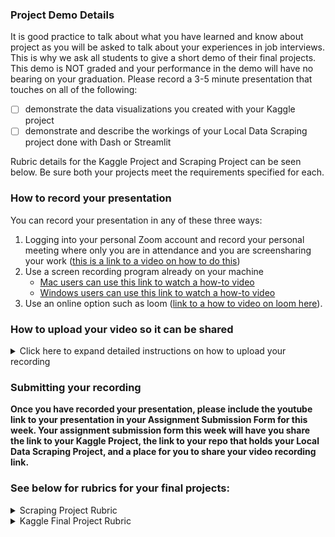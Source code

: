 ### Project Demo Details

It is good practice to talk about what you have learned and know about project as you will be asked to talk about your experiences in job interviews.  This is why we ask all students to give a short demo of their final projects.  This demo is NOT graded and your performance in the demo will have no bearing on your graduation.  Please record a 3-5 minute presentation that touches on all of the following:
 - [ ] demonstrate the data visualizations you created with your Kaggle project
 - [ ] demonstrate and describe the workings of your Local Data Scraping project done with Dash or Streamlit

Rubric details for the Kaggle Project and Scraping Project can be seen below.  Be sure both your projects meet the requirements specified for each.

### How to record your presentation
You can record your presentation in any of these three ways: 
 1. Logging into your personal Zoom account and record your personal meeting where only you are in attendance and you are screensharing your work ([this is a link to a video on how to do this](https://www.youtube.com/watch?v=njwbjFYCbGU))
 2. Use a screen recording program already on your machine
    * [Mac users can use this link to watch a how-to video](https://www.youtube.com/watch?v=w9Byefp51tY)
    * [Windows users can use this link to watch a how-to video](https://www.youtube.com/watch?v=PJB7pM5bvNI)
 3. Use an online option such as loom ([link to a how to video on loom here](https://www.youtube.com/watch?v=oAdLPbfXcQo)).

### How to upload your video so it can be shared
<details>
<summary>Click here to expand detailed instructions on how to upload your recording</summary>
<br>
<h4>1. Make sure you're logged in to youtube.</h4>
 <p>If you don't have a youtube account, <a href="https://support.google.com/youtube/answer/161805?hl=en&co=GENIE.Platform%3DDesktop">create one by following these instructions</a>.</p>
 <p>You will know you're logged in if you have an initial/icon/other in the top right corner (where the M in the brown circle is on this screenshot):</p>
 
 ![User logged in to youtube account](https://github.com/Code-the-Dream-School/intro-to-programming-2025/blob/d2f9b35d7206eeb0af24f85a8e8e5d97d43cbfad/images/Screenshot%202025-01-27%20at%204.01.20%E2%80%AFPM.png?raw=true)

 <h4>2. Click `+ Create` in the top right and select `Upload video`</h4>
 
 ![Create menu expanded](https://github.com/Code-the-Dream-School/intro-to-programming-2025/blob/d2f9b35d7206eeb0af24f85a8e8e5d97d43cbfad/images/Screenshot%202025-01-27%20at%204.01.27%E2%80%AFPM.png?raw=true)

 <h4>3. In the Upload videos window that appears, click the black `Select files` button</h4>
 <p>You'll need to select the file of your recording you have saved on your computer.</p>
 
 ![Upload videos modal](https://github.com/Code-the-Dream-School/intro-to-programming-2025/blob/d2f9b35d7206eeb0af24f85a8e8e5d97d43cbfad/images/Screenshot%202025-01-27%20at%204.01.35%E2%80%AFPM.png?raw=true)

<h4>4. The fle title will be the default video title.  You can change this to include your name and "Python Essentials Final Projects Presentation"</h4>

![Edit Video Details title](https://github.com/Code-the-Dream-School/intro-to-programming-2025/blob/d2f9b35d7206eeb0af24f85a8e8e5d97d43cbfad/images/Screenshot%202025-01-27%20at%204.02.17%E2%80%AFPM.png?raw=true)

<h4>5. Scroll down under the title; select "No, it's not made for kids" and click on the `Show more` gray button to make further setting changes</h4>

![Adjust video settings](https://github.com/Code-the-Dream-School/intro-to-programming-2025/blob/d2f9b35d7206eeb0af24f85a8e8e5d97d43cbfad/images/Screenshot%202025-01-27%20at%204.02.30%E2%80%AFPM.png?raw=true)

<h4>6. You'll want to be sure the following options for some of the sections that appear after click `Show more` are set to the following:</h4>

 - [ ] Altered content: select "No" since you have not used AI to alter reality in your video
 
 - [ ] Recording date and location: please select the date you made your final project recording
      
 - [ ] Shorts remixing: select "Don't allow remixing"
       
 - [ ] Comments and ratings: if you would like classmates to leave comments, leave comments "On", otherwise you can turn them off by selecting "Off".  _NOTE: we do not and cannot monitor comments.  Please report anything concerning to Code the Dream but have screenshots if needed._  You can also UNcheck the "Show how many viewers like this video if you wish.
       
 - [ ] Click the black `Next` button in the bottom right to proceed from the Details section of the upload through the Video elements and Checks portion.
       
 - [ ] Once you are on the Visibility section of the upload, select "Unlisted" as seen here

![Select Unlisted](https://github.com/Code-the-Dream-School/intro-to-programming-2025/blob/d2f9b35d7206eeb0af24f85a8e8e5d97d43cbfad/images/Screenshot%202025-01-27%20at%204.04.52%E2%80%AFPM.png?raw=true)

 - [ ] Lastly, click `Save` and copy your video link as seen here

![Save and copy](https://github.com/Code-the-Dream-School/intro-to-programming-2025/blob/d2f9b35d7206eeb0af24f85a8e8e5d97d43cbfad/images/Screenshot%202025-01-27%20at%204.05.09%E2%80%AFPM.png?raw=true)
 
</details>

### Submitting your recording
**Once you have recorded your presentation, please include the youtube link to your presentation in your Assignment Submission Form for this week.  Your assignment submission form this week will have you share the link to your Kaggle Project, the link to your repo that holds your Local Data Scraping Project, and a place for you to share your video recording link.**

### See below for rubrics for your final projects:

<details>
<summary>Scraping Project Rubric</summary>
* **Web Scraping**

    * [ ] Uses appropriate libraries (Selenium) to retrieve data from the web
    * [ ] Handles common scraping challenges like missing tags, pagination, and user-agent headers
    * [ ] Saves raw data in a structured format such as .csv or .json
    * [ ] Avoids scraping duplication or redundant requests

* **Data Cleaning & Transformation**

    * [ ] Loads raw data into a Pandas DataFrame or equivalent structure
    * [ ] Cleans missing, duplicate, or malformed entries effectively
    * [ ] Applies appropriate transformations, groupings, or filters
    * [ ] Shows before/after stages of cleaning or reshaping

* **Data Visualization**

    * [ ] Includes at least three visualizations using Plotly, Streamlit, or Dash
    * [ ] Visuals are relevant, well-labeled, and support the data story
    * [ ] User interactions such as dropdowns or sliders are implemented
    * [ ] Visualizations respond correctly to user input or filters

* **Dashboard / App Functionality**

    * [ ] Built with Streamlit or Dash to display data and insights
    * [ ] Features clean layout and responsive components
    * [ ] Allows users to explore different aspects of the data
    * [ ] Provides clear titles, instructions, and descriptions for user guidance

* **Code Quality & Documentation**

    * [ ] Code is well-organized and split into logical sections or functions
    * [ ] Inline comments or markdown cells explain major steps or choices
    * [ ] All dependencies are listed and environment setup is reproducible
    * [ ] Comments or markdown cells explain logic
    * [ ] `README.md` includes summary, setup steps, and a screenshot  
</details>

<details>
<summary>Kaggle Final Project Rubric</summary>
 ## Kaggle Project Rubric

* **General Code Quality**

    * [ ]  Code demonstrates a strong understanding of Python basics. 
    * [ ]  Code is well organized and documented with comments.
    * [ ]  Functions are used to structure and organize the code.

* **File Handling and Data Loading**

    * [ ]  Data is loaded from appropriate file formats (CSV, JSON, etc.) using Pandas.
    * [ ]  File paths and loading procedures are clearly defined and handled robustly.
    * [ ]  Demonstrates effective use of Pandas `read_csv()`, `read_json()`, or similar functions.
    * [ ]  Uses `head()`, `tail()`, and `info()` effectively to preview and inspect the data.

* **Data Wrangling and Transformation**

    * [ ]  Demonstrates proficiency in using Pandas for data selection, filtering, and transformation.
    * [ ]  Implements advanced data manipulation techniques, including indexing, slicing, and data type conversion.
    * [ ]  Handles missing data effectively using `dropna()` or `fillna()` with appropriate strategies.
    * [ ]  Identifies and removes duplicate records if necessary using Pandas.
    * [ ]  Code is efficient, well-documented, and follows Pandas best practices.
    * [ ]  At least three extracted features

* **Data Aggregation**

    * [ ]  Uses Pandas `groupby()` function effectively to aggregate data and gain insights.
    * [ ]  Applies a variety of aggregation functions (e.g., `sum()`, `mean()`, `count()`, `min()`, `max()`) to analyze grouped data.
    * [ ]  Clearly presents and interprets the results of data aggregation.
    * [ ]  At least 3 aggregations

* **Visualization Quality**

    * [ ]  Creates multiple (3+) high-quality, informative, and visually appealing visualizations using appropriate libraries (e.g., Matplotlib, Seaborn, Plotly).
    * [ ]  Visualizations are clear, concise, and easy to understand, with appropriate titles, labels, legends, and color schemes.
    * [ ]  Demonstrates strong understanding of design principles.
    * [ ]  Provides clear explanations of the insights conveyed by each visualization.

* **Chart Types and Interpretation**

    * [ ]  Uses a diverse range of chart types (e.g., scatter plots, bar charts, histograms, box plots, heatmaps) to provide a comprehensive view of the data.
    * [ ]  Demonstrates a clear understanding of the strengths and weaknesses of each chart type and selects them strategically.
    * [ ]  Provides insightful interpretations of the visualizations, connecting them to the data analysis and the problem domain.

* **Dataset and Feature Understanding**

    * [ ]  Uses a dataset that is appropriate for the analysis.
    * [ ]  Demonstrates a clear understanding of the dataset's characteristics, limitations, and potential biases.
    * [ ]  Selects and uses a sufficient number of relevant features to support a meaningful analysis.

* **Conclusions and Insights**

    * [ ]  Provides a clear, concise, and insightful summary of the project's key findings and conclusions.
    * [ ]  Connects the findings to the original problem or question and discusses their implications.
    * [ ]  Identifies potential limitations of the analysis.
    * [ ]  Demonstrates a strong understanding of the data's story and effectively communicates it.
    * [ ]  At least 3 conclusions supported by charts and text.

* **Reproducibility**

    * [ ]  Provides a well-organized and clearly documented notebook or script that allows others to easily reproduce the entire analysis.
    * [ ]  All dependencies are clearly specified.

</details>
